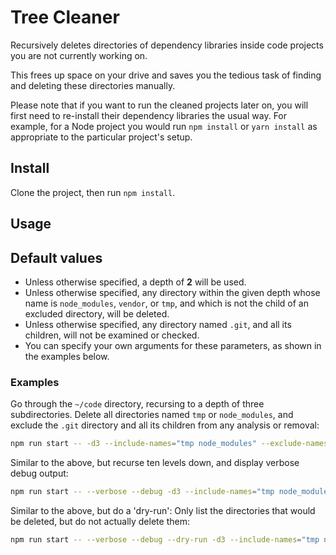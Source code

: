 # Tree Cleaner

Recursively deletes directories of dependency libraries inside code projects you are not currently working on.

This frees up space on your drive and saves you the tedious task of finding and deleting these directories manually.

Please note that if you want to run the cleaned projects later on, you will first need to re-install their dependency libraries the usual way. For example, for a Node project you would run `npm install` or `yarn install` as appropriate to the particular project's setup.

## Install
Clone the project, then run `npm install`.

## Usage

## Default values
- Unless otherwise specified, a depth of **2** will be used.
- Unless otherwise specified, any directory within the given depth whose name is `node_modules`, `vendor`, or `tmp`, and which is not the child of an excluded directory, will be deleted.
- Unless otherwise specified, any directory named `.git`, and all its children, will not be examined or checked.
- You can specify your own arguments for these parameters, as shown in the examples below.

### Examples

Go through the `~/code` directory, recursing to a depth of three subdirectories. Delete all directories named `tmp` or `node_modules`, and exclude the `.git` directory and all its children from any analysis or removal:

```bash
npm run start -- -d3 --include-names="tmp node_modules" --exclude-names=".git" ~/code
```

Similar to the above, but recurse ten levels down, and display verbose debug output:

```bash
npm run start -- --verbose --debug -d3 --include-names="tmp node_modules" --exclude-names=".git" ~/code
```

Similar to the above, but do a 'dry-run': Only list the directories that would be deleted, but do not actually delete them:

```bash
npm run start -- --verbose --debug --dry-run -d3 --include-names="tmp node_modules" --exclude-names=".git" ~/code
```
